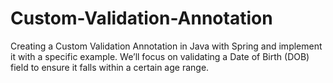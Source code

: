 # Custom-Validation-Annotation
Creating a Custom Validation Annotation in Java with Spring and implement it with a specific example. We’ll focus on validating a Date of Birth (DOB) field to ensure it falls within a certain age range.
